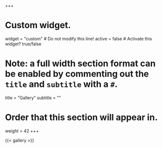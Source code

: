 +++
# Custom widget.
widget = "custom"  # Do not modify this line!
active = false  # Activate this widget? true/false

# Note: a full width section format can be enabled by commenting out the `title` and `subtitle` with a `#`.
title = "Gallery"
subtitle = ""

# Order that this section will appear in.
weight = 42
+++

{{< gallery >}}
